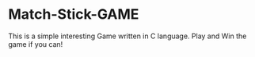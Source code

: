 # Match-Stick-GAME
This is a simple interesting Game written in C language.
Play and Win the game if you can!
